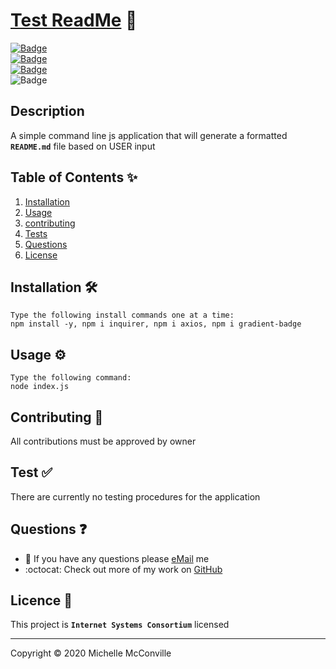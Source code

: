 
# [Test ReadMe](https://github.com/MichelleMcConville/09-readme-generator) 🔗

[![Badge](https://crgn5f1s6bod.runkit.sh)](https://git.io/gradientbadge)	
[![Badge](https://8nv6mv7znj9i.runkit.sh)](https://git.io/gradientbadge)	
[![Badge](https://mlqa5dts7wqy.runkit.sh)](https://git.io/gradientbadge)	
![Badge](https://img.shields.io/badge/license-ISC-850fd4)

## Description

A simple command line js application that will generate a formatted **`README.md`** file based on USER input

## Table of Contents ✨

1. [Installation](#installation)
2. [Usage](#usage)
3. [contributing](#contributing)
4. [Tests](#tests)
5. [Questions](#questions)
6. [License](#license)

## Installation 🛠️

```node
Type the following install commands one at a time:
npm install -y, npm i inquirer, npm i axios, npm i gradient-badge
```

## Usage ⚙️

```node
Type the following command:
node index.js
```

## Contributing 🤝

All contributions must be approved by owner

## Test ✅

There are currently no testing procedures for the application

## Questions ❓

* 📧 If you have any questions please [eMail](dev.mchel@gmail.com) me
* :octocat: Check out more of my work on [GitHub](https://github.com/mm)

## Licence 📝

This project is **`Internet Systems Consortium`** licensed

---

 Copyright ©️ 2020 Michelle McConville
